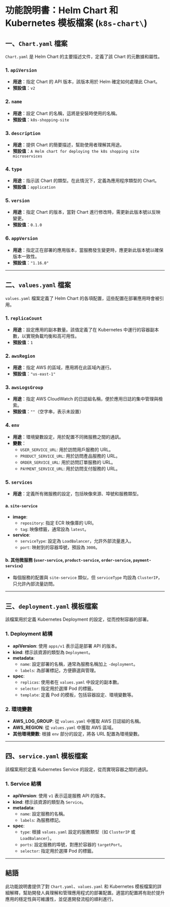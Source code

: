 # 功能說明書：Helm Chart 和 Kubernetes 模板檔案 (`k8s-chart\`)

## 一、`Chart.yaml` 檔案

`Chart.yaml` 是 Helm Chart 的主要描述文件，定義了該 Chart 的元數據和屬性。

### 1. `apiVersion`
- **用途**：指定 Chart 的 API 版本，該版本用於 Helm 確定如何處理此 Chart。
- **預設值**：`v2`

### 2. `name`
- **用途**：設定 Chart 的名稱，這將是安裝時使用的名稱。
- **預設值**：`k8s-shopping-site`

### 3. `description`
- **用途**：提供 Chart 的簡要描述，幫助使用者理解其用途。
- **預設值**：`A Helm chart for deploying the k8s shopping site microservices`

### 4. `type`
- **用途**：指示該 Chart 的類型。在此情況下，定義為應用程序類型的 Chart。
- **預設值**：`application`

### 5. `version`
- **用途**：指定 Chart 的版本，當對 Chart 進行修改時，需更新此版本號以反映變更。
- **預設值**：`0.1.0`

### 6. `appVersion`
- **用途**：指定正在部署的應用版本，當服務發生變更時，應更新此版本號以確保版本一致性。
- **預設值**：`"1.16.0"`

---

## 二、`values.yaml` 檔案

`values.yaml` 檔案定義了 Helm Chart 的各項配置，這些配置在部署應用時會被引用。

### 1. `replicaCount`
- **用途**：設定應用的副本數量。該值定義了在 Kubernetes 中運行的容器副本數，以實現負載均衡和高可用性。
- **預設值**：`1`

### 2. `awsRegion`
- **用途**：指定 AWS 的區域，應用將在此區域內運行。
- **預設值**：`"us-east-1"`

### 3. `awsLogsGroup`
- **用途**：指定 AWS CloudWatch 的日誌組名稱，便於應用日誌的集中管理與檢索。
- **預設值**：`""`（空字串，表示未設置）

### 4. `env`
- **用途**：環境變數設定，用於配置不同微服務之間的通訊。
- **變數**：
  - `USER_SERVICE_URL`: 用於訪問用戶服務的 URL。
  - `PRODUCT_SERVICE_URL`: 用於訪問產品服務的 URL。
  - `ORDER_SERVICE_URL`: 用於訪問訂單服務的 URL。
  - `PAYMENT_SERVICE_URL`: 用於訪問支付服務的 URL。

### 5. `services`
- **用途**：定義所有微服務的設定，包括映像來源、埠號和服務類型。

#### a. `site-service`
- **image**:
  - `repository`: 指定 ECR 映像庫的 URI。
  - `tag`: 映像標籤，通常設為 `latest`。
- **service**:
  - `serviceType`: 設定為 `LoadBalancer`，允許外部流量進入。
  - `port`: 映射到的容器埠號，預設為 `3000`。

#### b. 其他微服務 (`user-service`, `product-service`, `order-service`, `payment-service`)
- 每個服務的配置與 `site-service` 類似，但 `serviceType` 均設為 `ClusterIP`，只允許內部流量訪問。

---

## 三、`deployment.yaml` 模板檔案

該檔案用於定義 Kubernetes Deployment 的設定，從而控制容器的部署。

### 1. Deployment 結構
- **apiVersion**: 使用 `apps/v1` 表示這是部署 API 的版本。
- **kind**: 標示該資源的類型為 `Deployment`。
- **metadata**: 
  - `name`: 設定部署的名稱，通常為服務名稱加上 `-deployment`。
  - `labels`: 為部署標記，方便篩選與管理。
- **spec**:
  - `replicas`: 使用者在 `values.yaml` 中設定的副本數。
  - `selector`: 指定用於選擇 Pod 的標籤。
  - `template`: 定義 Pod 的模板，包括容器設定、環境變數等。

### 2. 環境變數
- **AWS_LOG_GROUP**: 從 `values.yaml` 中獲取 AWS 日誌組的名稱。
- **AWS_REGION**: 從 `values.yaml` 中獲取 AWS 區域。
- **其他環境變數**: 根據 `env` 部分的設定，將各 URL 配置為環境變數。

---

## 四、`service.yaml` 模板檔案

該檔案用於定義 Kubernetes Service 的設定，從而實現容器之間的通訊。

### 1. Service 結構
- **apiVersion**: 使用 `v1` 表示這是服務 API 的版本。
- **kind**: 標示該資源的類型為 `Service`。
- **metadata**:
  - `name`: 設定服務的名稱。
  - `labels`: 為服務標記。
- **spec**:
  - `type`: 根據 `values.yaml` 設定的服務類型（如 `ClusterIP` 或 `LoadBalancer`）。
  - `ports`: 設定服務的埠號，對應於容器的 `targetPort`。
  - `selector`: 指定用於選擇 Pod 的標籤。

---

## 結語

此功能說明書提供了對 `Chart.yaml`、`values.yaml` 和 Kubernetes 模板檔案的詳細解釋，幫助開發人員理解和管理應用程式的部署配置。適當的配置將有助於提升應用的穩定性與可維護性，並促進開發流程的順利進行。
